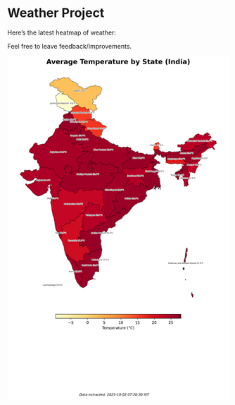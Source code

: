# Weather Project

Here’s the latest heatmap of weather:

Feel free to leave feedback/improvements.

![India Heatmap](docs/assets/india_heatmap.png?v=DDDA68)
